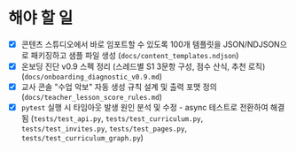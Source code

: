 # 해야 할 일

- [x] 콘텐츠 스튜디오에서 바로 임포트할 수 있도록 100개 템플릿을 JSON/NDJSON으로 패키징하고 샘플 파일 생성 (`docs/content_templates.ndjson`)
- [x] 온보딩 진단 v0.9 스펙 정리 (스레드별 S1 3문항 구성, 점수 산식, 추천 로직) (`docs/onboarding_diagnostic_v0.9.md`)
- [x] 교사 콘솔 "수업 악보" 자동 생성 규칙 설계 및 출력 포맷 정의 (`docs/teacher_lesson_score_rules.md`)
- [x] `pytest` 실행 시 타임아웃 발생 원인 분석 및 수정 - async 테스트로 전환하여 해결됨 (`tests/test_api.py`, `tests/test_curriculum.py`, `tests/test_invites.py`, `tests/test_pages.py`, `tests/test_curriculum_graph.py`)
